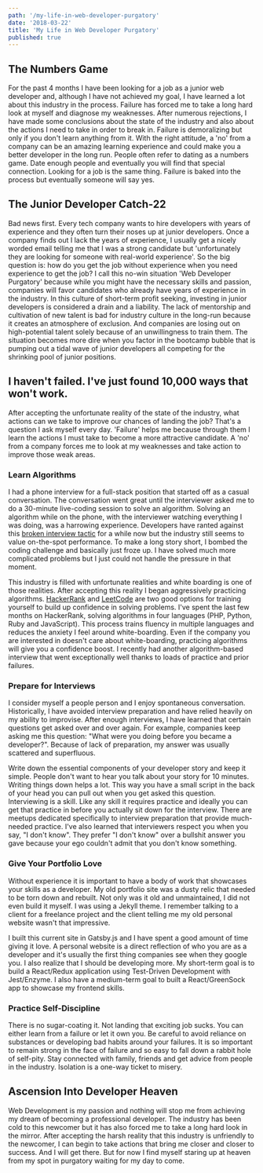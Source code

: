 ```yaml
---
path: '/my-life-in-web-developer-purgatory'
date: '2018-03-22'
title: 'My Life in Web Developer Purgatory'
published: true
---
```

## The Numbers Game

For the past 4 months I have been looking for a job as a junior web developer and, although I have not achieved my goal, I have learned a lot about this industry in the process. Failure has forced me to take a long hard look at myself and diagnose my weaknesses. After numerous rejections, I have made some conclusions about the state of the industry and also about the actions I need to take in order to break in. Failure is demoralizing but only if you don't learn anything from it. With the right attitude, a 'no' from a company can be an amazing learning experience and could make you a better developer in the long run. People often refer to dating as a numbers game. Date enough people and eventually you will find that special connection. Looking for a job is the same thing. Failure is baked into the process but eventually someone will say yes.

## The Junior Developer Catch-22

Bad news first. Every tech company wants to hire developers with years of experience and they often turn their noses up at junior developers. Once a company finds out I lack the years of experience, I usually get a nicely worded email telling me that I was a strong candidate but 'unfortunately they are looking for someone with real-world experience'. So the big question is: how do you get the job without experience when you need experience to get the job? I call this no-win situation 'Web Developer Purgatory' because while you might have the necessary skills and passion, companies will favor candidates who already have years of experience in the industry. In this culture of short-term profit seeking, investing in junior developers is considered a drain and a liability. The lack of mentorship and cultivation of new talent is bad for industry culture in the long-run because it creates an atmosphere of exclusion. And companies are losing out on high-potential talent solely because of an unwillingness to train them. The situation becomes more dire when you factor in the bootcamp bubble that is pumping out a tidal wave of junior developers all competing for the shrinking pool of junior positions.

## I haven't failed. I've just found 10,000 ways that won't work.

After accepting the unfortunate reality of the state of the industry, what actions can we take to improve our chances of landing the job? That's a question I ask myself every day. 'Failure' helps me because through them I learn the actions I must take to become a more attractive candidate. A 'no' from a company forces me to look at my weaknesses and take action to improve those weak areas.

### Learn Algorithms

I had a phone interview for a full-stack position that started off as a casual conversation. The conversation went great until the interviewer asked me to do a 30-minute live-coding session to solve an algorithm. Solving an algorithm while on the phone, with the interviewer watching everything I was doing, was a harrowing experience. Developers have ranted against this [broken interview tactic](https://theoutline.com/post/1166/programmers-are-confessing-their-coding-sins-to-protest-a-broken-job-interview-process?zd=1&zi=eix2fcfp) for a while now but the industry still seems to value on-the-spot performance. To make a long story short, I bombed the coding challenge and basically just froze up. I have solved much more complicated problems but I just could not handle the pressure in that moment.

This industry is filled with unfortunate realities and white boarding is one of those realities. After accepting this reality I began aggressively practicing algorithms. [HackerRank](https://www.hackerrank.com/) and [LeetCode](https://leetcode.com/) are two good options for training yourself to build up confidence in solving problems. I've spent the last few months on HackerRank, solving algorithms in four languages (PHP, Python, Ruby and JavaScript). This process trains fluency in multiple languages and reduces the anxiety I feel around white-boarding. Even if the company you are interested in doesn't care about white-boarding, practicing algorithms will give you a confidence boost. I recently had another algorithm-based interview that went exceptionally well thanks to loads of practice and prior failures.

### Prepare for Interviews

I consider myself a people person and I enjoy spontaneous conversation. Historically, I have avoided interview preparation and have relied heavily on my ability to improvise. After enough interviews, I have learned that certain questions get asked over and over again. For example, companies keep asking me this question: "What were you doing before you became a developer?". Because of lack of preparation, my answer was usually scattered and superfluous.

Write down the essential components of your developer story and keep it simple. People don't want to hear you talk about your story for 10 minutes. Writing things down helps a lot. This way you have a small script in the back of your head you can pull out when you get asked this question. Interviewing is a skill. Like any skill it requires practice and ideally you can get that practice in before you actually sit down for the interview. There are meetups dedicated specifically to interview preparation that provide much-needed practice. I've also learned that interviewers respect you when you say, "I don't know". They prefer "I don't know" over a bullshit answer you gave because your ego couldn't admit that you don't know something.

### Give Your Portfolio Love

Without experience it is important to have a body of work that showcases your skills as a developer. My old portfolio site was a dusty relic that needed to be torn down and rebuilt. Not only was it old and unmaintained, I did not even build it myself. I was using a Jekyll theme. I remember talking to a client for a freelance project and the client telling me my old personal website wasn't that impressive.

I built this current site in Gatsby.js and I have spent a good amount of time giving it love. A personal website is a direct reflection of who you are as a developer and it's usually the first thing companies see when they google you. I also realize that I should be developing more. My short-term goal is to build a React/Redux application using Test-Driven Development with Jest/Enzyme. I also have a medium-term goal to built a React/GreenSock app to showcase my frontend skills.

### Practice Self-Discipline

There is no sugar-coating it. Not landing that exciting job sucks. You can either learn from a failure or let it own you. Be careful to avoid reliance on substances or developing bad habits around your failures. It is so important to remain strong in the face of failure and so easy to fall down a rabbit hole of self-pity. Stay connected with family, friends and get advice from people in the industry. Isolation is a one-way ticket to misery.

## Ascension Into Developer Heaven

Web Development is my passion and nothing will stop me from achieving my dream of becoming a professional developer. The industry has been cold to this newcomer but it has also forced me to take a long hard look in the mirror. After accepting the harsh reality that this industry is unfriendly to the newcomer, I can begin to take actions that bring me closer and closer to success. And I will get there. But for now I find myself staring up at heaven from my spot in purgatory waiting for my day to come.
